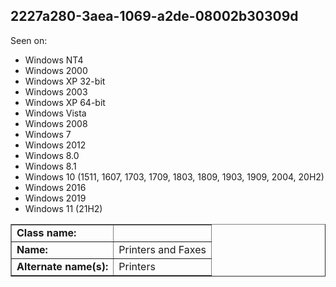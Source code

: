 ## 2227a280-3aea-1069-a2de-08002b30309d

Seen on:
* Windows NT4
* Windows 2000
* Windows XP 32-bit
* Windows 2003
* Windows XP 64-bit
* Windows Vista
* Windows 2008
* Windows 7
* Windows 2012
* Windows 8.0
* Windows 8.1
* Windows 10 (1511, 1607, 1703, 1709, 1803, 1809, 1903, 1909, 2004, 20H2)
* Windows 2016
* Windows 2019
* Windows 11 (21H2)

<table border="1" class="docutils">
  <tbody>
    <tr>
      <td><b>Class name:</b></td>
      <td>&nbsp;</td>
    </tr>
    <tr>
      <td><b>Name:</b></td>
      <td>Printers and Faxes</td>
    </tr>
    <tr>
      <td><b>Alternate name(s):</b></td>
      <td>Printers</td>
    </tr>
  </tbody>
</table>


